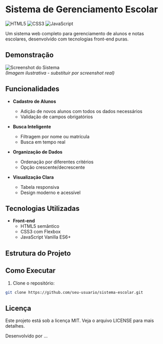 # Sistema de Gerenciamento Escolar

![HTML5](https://img.shields.io/badge/HTML5-E34F26?style=for-the-badge&logo=html5&logoColor=white)
![CSS3](https://img.shields.io/badge/CSS3-1572B6?style=for-the-badge&logo=css3&logoColor=white)
![JavaScript](https://img.shields.io/badge/JavaScript-F7DF1E?style=for-the-badge&logo=javascript&logoColor=black)

Um sistema web completo para gerenciamento de alunos e notas escolares, desenvolvido com tecnologias front-end puras.

## Demonstração

![Screenshot do Sistema](https://via.placeholder.com/800x500?text=Sistema+Escolar+Preview)  
*(Imagem ilustrativa - substituir por screenshot real)*

## Funcionalidades

- **Cadastro de Alunos**
  - Adição de novos alunos com todos os dados necessários
  - Validação de campos obrigatórios

- **Busca Inteligente**
  - Filtragem por nome ou matrícula
  - Busca em tempo real

- **Organização de Dados**
  - Ordenação por diferentes critérios
  - Opção crescente/decrescente

- **Visualização Clara**
  - Tabela responsiva
  - Design moderno e acessível

## Tecnologias Utilizadas

- **Front-end**
  - HTML5 semântico
  - CSS3 com Flexbox
  - JavaScript Vanilla ES6+

## Estrutura do Projeto


## Como Executar

1. Clone o repositório:
```bash
git clone https://github.com/seu-usuario/sistema-escolar.git
```

## Licença
Este projeto está sob a licença MIT. Veja o arquivo LICENSE para mais detalhes.


Desenvolvido por ...
